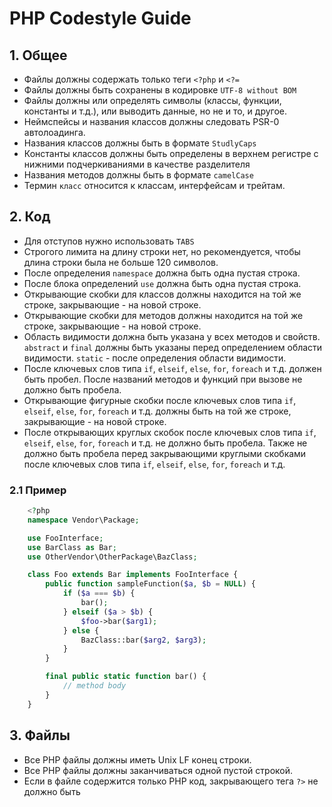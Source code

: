# PHP Codestyle Guide

## 1. Общее
- Файлы должны содержать только теги `<?php` и `<?=`
- Файлы должны быть сохранены в кодировке `UTF-8 without BOM`
- Файлы должны или определять символы (классы, функции, константы и т.д.), или выводить данные, но не и то, и другое.
- Неймспейсы и названия классов должны следовать PSR-0 автолоадинга.
- Названия классов должны быть в формате `StudlyCaps`
- Константы классов должны быть определены в верхнем регистре с нижними подчеркиваниями в качестве разделителя
- Названия методов должны быть в формате `camelCase`
- Термин `класс` относится к классам, интерфейсам и трейтам.

## 2. Код
- Для отступов нужно использовать `TABS`
- Строгого лимита на длину строки нет, но рекомендуется, чтобы длина строки была не больше 120 символов.
- После определения `namespace` должна быть одна пустая строка.
- После блока определений `use` должна быть одна пустая строка.
- Открывающие скобки для классов должны находится на той же строке, закрывающие - на новой строке.
- Открывающие скобки для методов должны находится на той же строке, закрывающие - на новой строке.
- Область видимости должна быть указана у всех методов и свойств. `abstract` и `final` должны быть указаны перед определением области видимости. `static` - после определения области видимости.
- После ключевых слов типа `if`, `elseif`, `else`, `for`, `foreach` и т.д. должен быть пробел. После названий методов и функций при вызове не должно быть пробела.
- Открывающие фигурные скобки после ключевых слов типа `if`, `elseif`, `else`, `for`, `foreach` и т.д. должны быть на той же строке, закрывающие - на новой строке.
- После открывающих круглых скобок после ключевых слов типа `if`, `elseif`, `else`, `for`, `foreach` и т.д. не должно быть пробела. Также не должно быть пробела перед закрывающими круглыми скобками после ключевых слов типа `if`, `elseif`, `else`, `for`, `foreach` и т.д.
### 2.1 Пример
```php
	<?php
	namespace Vendor\Package;

	use FooInterface;
	use BarClass as Bar;
	use OtherVendor\OtherPackage\BazClass;

	class Foo extends Bar implements FooInterface {
		public function sampleFunction($a, $b = NULL) {
			if ($a === $b) {
				bar();
			} elseif ($a > $b) {
				$foo->bar($arg1);
			} else {
				BazClass::bar($arg2, $arg3);
			}
		}

		final public static function bar() {
			// method body
		}
	}
```

## 3. Файлы
- Все PHP файлы должны иметь Unix LF конец строки.
- Все PHP файлы должны заканчиваться одной пустой строкой.
- Если в файле содержится только PHP код, закрывающего тега `?>` не должно быть